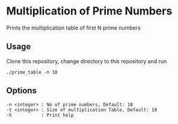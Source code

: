 # Multiplication of Prime Numbers

Prints the multiplication table of first N prime numbers

## Usage
Clone this repository, change directory to this repository and run
```
./prime_table -n 10
```

## Options
```
-n <integer> : No of prime numbers, Default: 10
-t <integer> : Size of multiplication Table, Default: 10
-h           : Print help
```